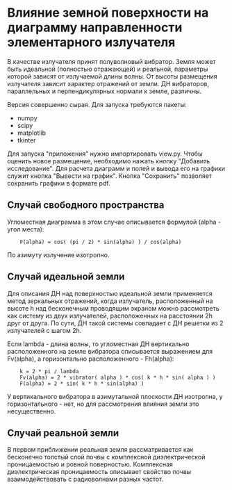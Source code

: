 # Влияние земной поверхности на диаграмму направленности элементарного излучателя

В качестве излучателя принят полуволновый вибратор. Земля может быть
идеальной (полностью отражающей) и реальной, параметры которой зависят от
излучаемой длины волны. От высоты размещения излучателя зависит характер
отражений от земли. ДН вибраторов, параллельных и перпендикулярных нормали
к земле, различны.

Версия совершенно сырая. Для запуска требуются пакеты:
* numpy
* scipy
* matplotlib
* tkinter

Для запуска "приложения" нужно импортировать view.py. Чтобы оценить новое
размещение, необходимо нажать кнопку "Добавить исследование". Для расчета
диаграмм и полей и вывода его на графики служит кнопка "Вывести на
график". Кнопка "Сохранить" позволяет сохранить графики в формате pdf.

## Случай свободного пространства

Угломестная диаграмма в этом случае описывается формулой (alpha - угол
места):

        F(alpha) = cos( (pi / 2) * sin(alpha) ) / cos(alpha)

По азимуту излучение изотропно.

## Случай идеальной земли

Для описания ДН над поверхностью идеальной земли применяется метод
зеркальных отражений, когда излучатель, расположенный на высоте h над
бесконечным проводящим экраном можно рассмотреть как систему из двух
излучателей, расположенных на расстоянии 2h друг от друга. По сути, ДН
такой системы совпадает с ДН решетки из 2 излучателей с шагом 2h.

Если lambda - длина волны, то угломестная ДН вертикально расположенного на земле
вибратора описывается выражением для Fv(alpha), а горизонтально
расположенного - Fh(alpha):

        k = 2 * pi / lambda
        Fv(alpha) = 2 * vibrator( alpha ) * cos( k * h * sin( alpha ) )
        F(alpha) = 2 * sin( k * h * sin(alpha) )

У вертикального вибратора в азимутальной плоскости ДН изотропна, у
горизонтального - нет, но для рассмотрения влияния земли это
несущественно.

## Случай реальной земли

В первом приближении реальная земля рассматривается как бесконечно толстый
слой почвы с комплексной диэлектрической проницаемостью и ровной
поверностью. Комплексная диэлектрическая проницаемость описывает свойство
почвы взаимодействовать с радиоволнами разных частот.
